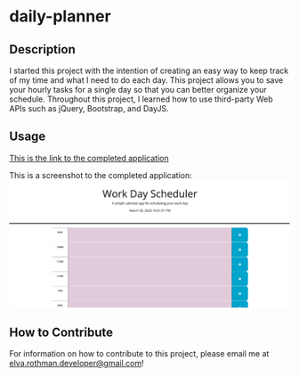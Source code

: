# daily-planner


## Description

I started this project with the intention of creating an easy way to keep track of my time and what I need to do each day. This project allows you to save your hourly tasks for a single day so that you can better organize your schedule. Throughout this project, I learned how to use third-party Web APIs such as jQuery, Bootstrap, and DayJS. 


## Usage

[This is the link to the completed application](https://erothman1.github.io/daily-planner/)

This is a screenshot to the completed application:
![Secret Password Generator](./images/screenshot.png)


## How to Contribute

For information on how to contribute to this project, please email me at elva.rothman.developer@gmail.com!


